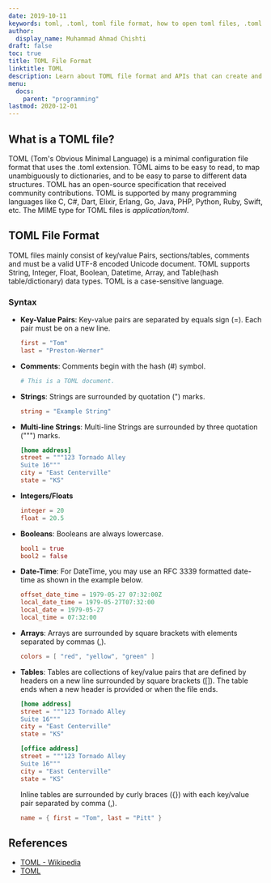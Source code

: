 ```yaml
---
date: 2019-10-11
keywords: toml, .toml, toml file format, how to open toml files, .toml extension, toml extension
author:
  display_name: Muhammad Ahmad Chishti
draft: false
toc: true
title: TOML File Format
linktitle: TOML
description: Learn about TOML file format and APIs that can create and open TOML files.
menu:
  docs:
    parent: "programming"
lastmod: 2020-12-01
---
```


## What is a TOML file? ##

TOML (Tom's Obvious Minimal Language) is a minimal configuration file format that uses the .toml extension. TOML aims to be easy to read, to map unambiguously to dictionaries, and to be easy to parse to different data structures. TOML has an open-source specification that received community contributions. TOML is supported by many programming languages like C, C#, Dart, Elixir, Erlang, Go, Java, PHP, Python, Ruby, Swift, etc. The MIME type for TOML files is *application/toml*.


## TOML File Format ##

TOML files mainly consist of key/value Pairs, sections/tables, comments and must be a valid UTF-8 encoded Unicode document. TOML supports String, Integer, Float, Boolean, Datetime, Array, and Table(hash table/dictionary) data types. TOML is a case-sensitive language.

### Syntax ###

- **Key-Value Pairs**: Key-value pairs are separated by equals sign (=). Each pair must be on a new line.

  ```toml
  first = "Tom"
  last = "Preston-Werner"
  ```

- **Comments**: Comments begin with the hash (#) symbol.

  ```toml
  # This is a TOML document.
  ```

- **Strings**: Strings are surrounded by quotation (") marks.

  ```toml
  string = "Example String"
  ```

- **Multi-line Strings**: Multi-line Strings are surrounded by three quotation (""") marks.

  ```toml
  [home address]
  street = """123 Tornado Alley 
  Suite 16"""
  city = "East Centerville"
  state = "KS"
  ```

- **Integers/Floats**

  ```toml
  integer = 20
  float = 20.5
  ```

- **Booleans**: Booleans are always lowercase.

  ```toml
  bool1 = true
  bool2 = false
  ```

- **Date-Time**: For DateTime, you may use an RFC 3339 formatted date-time as shown in the example below.

  ```toml
  offset_date_time = 1979-05-27 07:32:00Z
  local_date_time = 1979-05-27T07:32:00
  local_date = 1979-05-27
  local_time = 07:32:00
  ```

- **Arrays**: Arrays are surrounded by square brackets with elements separated by commas (,).

  ```toml
  colors = [ "red", "yellow", "green" ]
  ```

- **Tables**: Tables are collections of key/value pairs that are defined by headers on a new line surrounded by square brackets ([]). The table ends when a new header is provided or when the file ends.

  ```toml
  [home address]
  street = """123 Tornado Alley 
  Suite 16"""
  city = "East Centerville"
  state = "KS"

  [office address]
  street = """123 Tornado Alley 
  Suite 16"""
  city = "East Centerville"
  state = "KS"
  ```

  Inline tables are surrounded by curly braces ({}) with each key/value pair separated by comma (,).

  ```toml
  name = { first = "Tom", last = "Pitt" }
  ```

## References ##

- [TOML - Wikipedia](https://en.wikipedia.org/wiki/TOML)
- [TOML](https://toml.io/en/)
